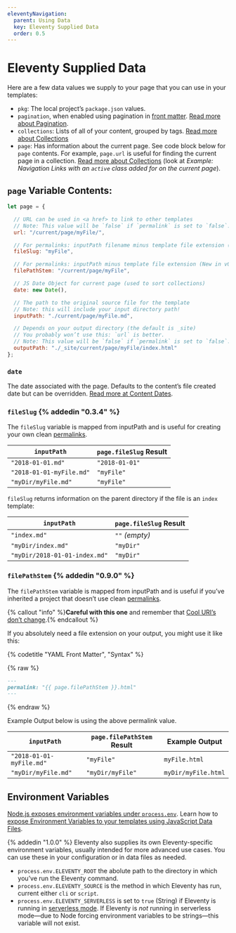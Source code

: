 ```yaml
---
eleventyNavigation:
  parent: Using Data
  key: Eleventy Supplied Data
  order: 0.5
---
```

# Eleventy Supplied Data

Here are a few data values we supply to your page that you can use in your templates:

* `pkg`: The local project’s `package.json` values.
* `pagination`, when enabled using pagination in [front matter](/docs/data-frontmatter/). [Read more about Pagination](/docs/pagination/).
* `collections`: Lists of all of your content, grouped by tags. [Read more about Collections](/docs/collections/)
* `page`: Has information about the current page. See code block below for `page` contents. For example, `page.url` is useful for finding the current page in a collection. [Read more about Collections](/docs/collections/) (look at _Example: Navigation Links with an `active` class added for on the current page_).

<div id="page-variable-contents"></div>

## `page` Variable Contents:

```js
let page = {

  // URL can be used in <a href> to link to other templates
  // Note: This value will be `false` if `permalink` is set to `false`.
  url: "/current/page/myFile/",

  // For permalinks: inputPath filename minus template file extension (New in v0.3.4)
  fileSlug: "myFile",

  // For permalinks: inputPath minus template file extension (New in v0.9.0)
  filePathStem: "/current/page/myFile",

  // JS Date Object for current page (used to sort collections)
  date: new Date(),

  // The path to the original source file for the template
  // Note: this will include your input directory path!
  inputPath: "./current/page/myFile.md",

  // Depends on your output directory (the default is _site)
  // You probably won’t use this: `url` is better.
  // Note: This value will be `false` if `permalink` is set to `false`.
  outputPath: "./_site/current/page/myFile/index.html"
};
```

### `date`

The date associated with the page. Defaults to the content’s file created date but can be overridden. [Read more at Content Dates](/docs/dates/).


### `fileSlug` {% addedin "0.3.4" %}

The `fileSlug` variable is mapped from inputPath and is useful for creating your own clean [permalinks](/docs/permalinks/).

| `inputPath` | `page.fileSlug` Result |
| --- | --- |
| `"2018-01-01.md"` | `"2018-01-01"` |
| `"2018-01-01-myFile.md"` | `"myFile"` |
| `"myDir/myFile.md"` | `"myFile"` |

`fileSlug` returns information on the parent directory if the file is an `index` template:

| `inputPath` | `page.fileSlug` Result |
| --- | --- |
| `"index.md"` | `""` _(empty)_ |
| `"myDir/index.md"` | `"myDir"` |
| `"myDir/2018-01-01-index.md"` | `"myDir"` |

### `filePathStem` {% addedin "0.9.0" %}

The `filePathStem` variable is mapped from inputPath and is useful if you’ve inherited a project that doesn’t use clean [permalinks](/docs/permalinks/).

{% callout "info" %}<strong>Careful with this one</strong> and remember that <a href="/docs/permalinks/#cool-uris-dont-change">Cool URI’s don’t change</a>.{% endcallout %}

If you absolutely need a file extension on your output, you might use it like this:

{% codetitle "YAML Front Matter", "Syntax" %}

{% raw %}
```markdown
---
permalink: "{{ page.filePathStem }}.html"
---
```
{% endraw %}

Example Output below is using the above permalink value.

| `inputPath` | `page.filePathStem` Result | Example Output |
| --- | --- | --- |
| `"2018-01-01-myFile.md"` | `"myFile"` | `myFile.html` |
| `"myDir/myFile.md"` | `"myDir/myFile"` | `myDir/myFile.html` |

## Environment Variables

[Node.js exposes environment variables under `process.env`](https://nodejs.org/api/process.html#process_process_env). Learn how to [expose Environment Variables to your templates using JavaScript Data Files](/docs/data-js/#example-exposing-environment-variables).

{% addedin "1.0.0" %} Eleventy also supplies its own Eleventy-specific environment variables, usually intended for more advanced use cases. You can use these in your configuration or in data files as needed.

* `process.env.ELEVENTY_ROOT` the abolute path to the directory in which you’ve run the Eleventy command.
* `process.env.ELEVENTY_SOURCE` is the method in which Eleventy has run, current either `cli` or `script`.
* `process.env.ELEVENTY_SERVERLESS` is set to `true` (String) if Eleventy is running in [serverless mode](/docs/plugins/serverless/). If Eleventy is _not_ running in serverless mode—due to Node forcing environment variables to be strings—this variable will not exist.
